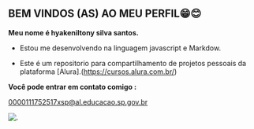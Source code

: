## BEM VINDOS (AS) AO MEU PERFIL😁😊

**Meu nome é hyakeniltony silva santos.**

- Estou me desenvolvendo na linguagem javascript e Markdow.

- Este é um repositorio para compartilhamento de projetos pessoais da plataforma [Alura].(https://cursos.alura.com.br/)
  

**Você pode entrar em contato comigo :**

0000111752517xsp@al.educacao.sp.gov.br

![.](https://media.tenor.com/KioUvfuCMXMAAAAM/kmt-yeah.gif)
